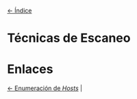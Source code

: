 [<- Índice](../Pentesting.md)
# Técnicas de Escaneo

# Enlaces

[<- Enumeración de *Hosts*](EscaneoHosts.md) |